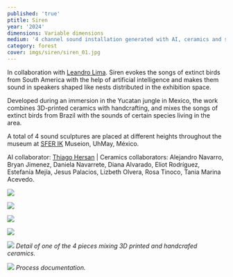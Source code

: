 ```yaml
---
published: 'true'
ptitle: Siren
year: '2024'
dimensions: Variable dimensions
medium: '4 channel sound installation generated with AI, ceramics and speakers'
category: forest
cover: imgs/siren/siren_01.jpg
---
```

In collaboration with [Leandro Lima](https://aagua.net/). Siren evokes the songs of extinct birds from South America with the help of artificial intelligence and makes them sound in speakers shaped like nests distributed in the exhibition space.

Developed during an immersion in the Yucatan jungle in Mexico, the work combines 3D-printed ceramics with handcrafting, and mixes the songs of extinct birds from Brazil with the sounds of certain species living in the area. 

A total of 4 sound sculptures are placed at different heights throughout the museum at [SFER IK](https://www.sferik.art/) Museion, UhMay, México.  

AI collaborator: [Thiago Hersan](https://thiagohersan.com/) \| Ceramics collaborators: Alejandro Navarro, Bryan Jimenez, Daniela Navarrete, Diana Alvarado, Eliot Rodríguez, Estefanía Mejía, Jesus Palacios, Lizbeth Olvera, Rosa Tinoco, Tania Marina Acevedo.

![]({{site.baseurl}}/imgs/siren/siren_02.jpg)

![]({{site.baseurl}}/imgs/siren/siren_03.jpg)

![]({{site.baseurl}}/imgs/siren/siren_04.jpg)

![]({{site.baseurl}}/imgs/siren/siren_05.jpg)

![]({{site.baseurl}}/imgs/siren/siren_06.jpg)
_Detail of one of the 4 pieces mixing 3D printed and handcrafed ceramics._

![]({{site.baseurl}}/imgs/siren/siren_07.jpg)
_Process documentation._
